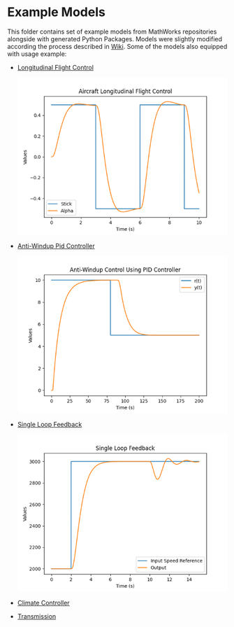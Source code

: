 # Example Models

This folder contains set of example models from MathWorks repositories alongside with generated Python Packages. Models
were slightly modified according the process described
in [Wiki](https://github.com/swag-engineering/simbind-cli/wiki/Prepare-the-Model). Some of the models also equipped with usage example:

- [Longitudinal Flight Control](https://www.mathworks.com/help/simulink/slref/aircraft-longitudinal-flight-control.html)  

  ![Longitudinal Flight Control](LongitudinalFlightControl/LongitudinalFlightControl.png)  

- [Anti-Windup Pid Controller](https://www.mathworks.com/help/simulink/slref/anti-windup-control-using-a-pid-controller.html)  

  ![Anti-Windup Pid Controller](AntiWindupPidController/AntiWindupPidController.png)  

- [Single Loop Feedback](https://www.mathworks.com/help/slcontrol/ug/single-loop-feedbackprefilter-compensator-design.html)  

  ![Single Loop Feedback](SingleLoopFeedback/SingleLoopFeedback.png)  

- [Climate Controller](https://www.mathworks.com/help/simulink/slref/simulating-automatic-climate-control-systems.html)
- [Transmission](https://www.mathworks.com/help/simulink/slref/modeling-an-automatic-transmission-controller.html)